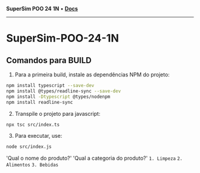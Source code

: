 **SuperSim POO 24 1N** • [**Docs**](modules.md)

***

# SuperSim-POO-24-1N

## Comandos para BUILD
1. Para a primeira build, instale as dependências NPM do projeto:
```bash
npm install typescript --save-dev
npm install @types/readline-sync --save-dev
npm install -Dtypescript @types/nodenpm
npm install readline-sync
```
2. Transpile o projeto para javascript:
```bash
npx tsc src/index.ts
```
3. Para executar, use:
```bash
node src/index.js
```

'Qual o nome do produto?'
'Qual a categoria do produto?'
`1. Limpeza`
`2. Alimentos`
`3. Bebidas`
